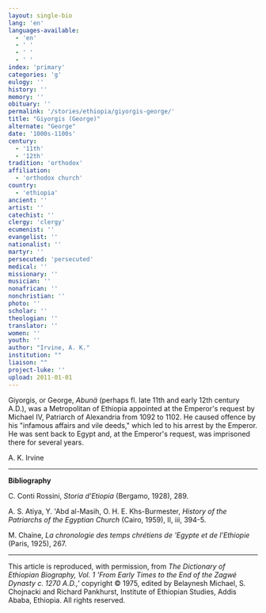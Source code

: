 ```yaml
---
layout: single-bio
lang: 'en'
languages-available:
  - 'en'
  - ' '
  - ' '
  - ' '
index: 'primary'
categories: 'g'
eulogy: ''
history: ''
memory: ''
obituary: ''
permalink: '/stories/ethiopia/giyorgis-george/'
title: "Giyorgis (George)"
alternate: "George"
date: '1000s-1100s'
century:
  - '11th'
  - '12th'
tradition: 'orthodox'
affiliation:
  - 'orthodox church'
country:
  - 'ethiopia'
ancient: ''
artist: ''
catechist: ''
clergy: 'clergy'
ecumenist: ''
evangelist: ''
nationalist: ''
martyr: ''
persecuted: 'persecuted'
medical: ''
missionary: ''
musician: ''
nonafrican: ''
nonchristian: ''
photo: ''
scholar: ''
theologian: ''
translator: ''
women: ''
youth: ''
author: "Irvine, A. K."
institution: ""
liaison: ""
project-luke: ''
upload: 2011-01-01
---
```




Giyorgis, or George, *Abun&auml;* (perhaps fl. late 11th and early 12th century A.D.), was a Metropolitan of Ethiopia appointed at the Emperor's request by Michael IV, Patriarch of Alexandria from 1092 to 1102. He caused offence by his "infamous affairs and vile deeds," which led to his arrest by the Emperor. He was sent back to Egypt and, at the Emperor's request, was imprisoned there for several years.

A. K. Irvine

---

**Bibliography**

C. Conti Rossini, *Storia d'Etiopia* (Bergamo, 1928), 289.

A. S. Atiya, Y. 'Abd al-Masih, O. H. E. Khs-Burmester, *History of the Patriarchs of the Egyptian Church* (Cairo, 1959), II, iii, 394-5.

M. Chaine, *La chronologie des temps chr&eacute;tiens de 'Egypte et de l'Ethiopie* (Paris, 1925), 267.

---

This article is reproduced, with permission, from *The Dictionary of Ethiopian Biography, Vol. 1 'From Early Times to the End of the Zagwé Dynasty c. 1270 A.D.,'* copyright &copy; 1975, edited by Belaynesh Michael, S. Chojnacki and Richard Pankhurst, Institute of Ethiopian Studies, Addis Ababa, Ethiopia.  All rights reserved.
